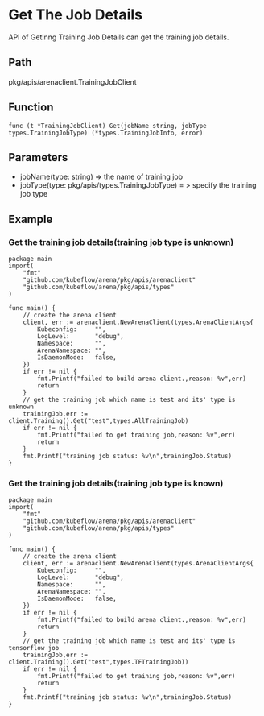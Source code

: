 # Get The Job Details

API of Getinng Training Job Details can get the training job details.

## Path

pkg/apis/arenaclient.TrainingJobClient

## Function

	func (t *TrainingJobClient) Get(jobName string, jobType types.TrainingJobType) (*types.TrainingJobInfo, error)

## Parameters

* jobName(type: string) => the name of training job
* jobType(type: pkg/apis/types.TrainingJobType) = > specify the training job type
  
## Example

### Get the training job details(training job type is unknown)

	package main
	import(
		"fmt"
		"github.com/kubeflow/arena/pkg/apis/arenaclient"
		"github.com/kubeflow/arena/pkg/apis/types"
	)

	func main() {
		// create the arena client
		client, err := arenaclient.NewArenaClient(types.ArenaClientArgs{
			Kubeconfig:     "",
			LogLevel:      	"debug",
			Namespace:      "",
			ArenaNamespace: "",
			IsDaemonMode:   false,
		})
		if err != nil {
			fmt.Printf("failed to build arena client.,reason: %v",err)
			return
		}
		// get the training job which name is test and its' type is unknown
		trainingJob,err := client.Training().Get("test",types.AllTrainingJob)
        if err != nil {
            fmt.Printf("failed to get training job,reason: %v",err)
            return 
        }
        fmt.Printf("training job status: %v\n",trainingJob.Status)
	}

### Get the training job details(training job type is known)

	package main
	import(
		"fmt"
		"github.com/kubeflow/arena/pkg/apis/arenaclient"
		"github.com/kubeflow/arena/pkg/apis/types"
	)

	func main() {
		// create the arena client
		client, err := arenaclient.NewArenaClient(types.ArenaClientArgs{
			Kubeconfig:     "",
			LogLevel:      	"debug",
			Namespace:      "",
			ArenaNamespace: "",
			IsDaemonMode:   false,
		})
		if err != nil {
			fmt.Printf("failed to build arena client.,reason: %v",err)
			return
		}
		// get the training job which name is test and its' type is tensorflow job
		trainingJob,err := client.Training().Get("test",types.TFTrainingJob))
        if err != nil {
            fmt.Printf("failed to get training job,reason: %v",err)
            return 
        }
        fmt.Printf("training job status: %v\n",trainingJob.Status)
	}